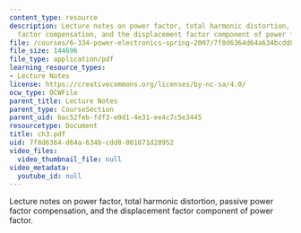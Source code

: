 ```yaml
---
content_type: resource
description: Lecture notes on power factor, total harmonic distortion, passive power
  factor compensation, and the displacement factor component of power factor.
file: /courses/6-334-power-electronics-spring-2007/7f8d6364d64a634bcdd8001871d28952_ch3.pdf
file_size: 144696
file_type: application/pdf
learning_resource_types:
- Lecture Notes
license: https://creativecommons.org/licenses/by-nc-sa/4.0/
ocw_type: OCWFile
parent_title: Lecture Notes
parent_type: CourseSection
parent_uid: bac52feb-fdf3-e0d1-4e31-ee4c7c5e3445
resourcetype: Document
title: ch3.pdf
uid: 7f8d6364-d64a-634b-cdd8-001871d28952
video_files:
  video_thumbnail_file: null
video_metadata:
  youtube_id: null
---
```

Lecture notes on power factor, total harmonic distortion, passive power factor compensation, and the displacement factor component of power factor.